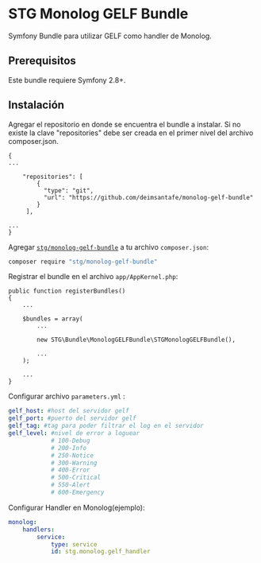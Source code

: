 STG Monolog GELF Bundle
==================
Symfony Bundle para utilizar GELF como handler de Monolog.

Prerequisitos
-------------

Este bundle requiere Symfony 2.8+.

Instalación
---------------

Agregar el repositorio en donde se encuentra el bundle a instalar. Si no 
existe la clave "repositories" debe ser creada en el primer nivel del 
archivo composer.json.

    {
    ...

        "repositories": [
            {
              "type": "git",
              "url": "https://github.com/deimsantafe/monolog-gelf-bundle"
            }
         ],

    ...
    }

Agregar [`stg/monolog-gelf-bundle`](https://github.com/deimsantafe/monolog-gelf-bundle)
a tu archivo `composer.json`:


``` bash
composer require "stg/monolog-gelf-bundle"
```

Registrar el bundle en el archivo `app/AppKernel.php`:

    public function registerBundles()
    {
        ...

        $bundles = array(
            ...

            new STG\Bundle\MonologGELFBundle\STGMonologGELFBundle(),

            ...
        );

        ...
    }


Configurar archivo `parameters.yml` :

``` yaml
gelf_host: #host del servidor gelf
gelf_port: #puerto del servidor gelf
gelf_tag: #tag para poder filtrar el log en el servidor
gelf_level: #nivel de error a loguear
            # 100-Debug
            # 200-Info
            # 250-Notice
            # 300-Warning
            # 400-Error
            # 500-Critical
            # 550-Alert
            # 600-Emergency
```

Configurar Handler en Monolog(ejemplo):

```yml
monolog:
    handlers:
        service:
            type: service
            id: stg.monolog.gelf_handler
```
